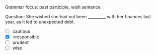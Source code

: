 Grammar focus: past participle, wish sentence

Question: She wished she had not been _________ with her finances last year, as it led to unexpected debt.  
- [ ] cautious  
- [x] irresponsible  
- [ ] prudent  
- [ ] wise
